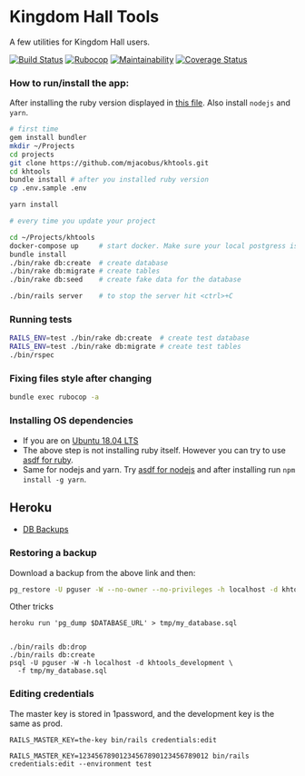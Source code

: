 # Kingdom Hall Tools

A few utilities for Kingdom Hall users.

[![Build Status](https://github.com/mjacobus/khtools/actions/workflows/rails-unit-tests.yml/badge.svg)](https://github.com/mjacobus/khtools/actions/workflows/rails-unit-tests.yml?query=branch%3Amaster)
[![Rubocop](https://github.com/mjacobus/khtools/actions/workflows/rubocop.yml/badge.svg)](https://github.com/mjacobus/khtools/actions/workflows/rubocop.yml?query=branch%3Amaster)
[![Maintainability](https://api.codeclimate.com/v1/badges/65fad0b0ff0bed478231/maintainability)](https://codeclimate.com/github/mjacobus/khtools/maintainability)
[![Coverage Status](https://coveralls.io/repos/github/mjacobus/khtools/badge.svg?branch=master)](https://coveralls.io/github/mjacobus/khtools?branch=master)

### How to run/install the app:

After installing the ruby version displayed in [this file](https://github.com/mjacobus/khtools/blob/master/.ruby-version).
Also install `nodejs` and `yarn`.

```bash
# first time
gem install bundler
mkdir ~/Projects
cd projects
git clone https://github.com/mjacobus/khtools.git
cd khtools
bundle install # after you installed ruby version
cp .env.sample .env

yarn install

# every time you update your project

cd ~/Projects/khtools
docker-compose up     # start docker. Make sure your local postgress is not running
bundle install
./bin/rake db:create  # create database
./bin/rake db:migrate # create tables
./bin/rake db:seed    # create fake data for the database

./bin/rails server    # to stop the server hit <ctrl>+C
```

### Running tests

```bash
RAILS_ENV=test ./bin/rake db:create  # create test database
RAILS_ENV=test ./bin/rake db:migrate # create test tables
./bin/rspec
```

### Fixing files style after changing

```bash
bundle exec rubocop -a
```

### Installing OS dependencies

- If you are on [Ubuntu 18.04 LTS](https://github.com/mjacobus/installers/tree/master/ubuntu/18.04)
- The above step is not installing ruby itself. However you can try to use [asdf for ruby](https://github.com/asdf-vm/asdf-ruby).
- Same for nodejs and yarn. Try [asdf for nodejs](https://github.com/asdf-vm/asdf-nodejs) and after installing run `npm install -g yarn`.

## Heroku

- [DB Backups](https://data.heroku.com/datastores/1c62666c-2afb-4ea9-a842-2daf5a56eda2#durability)

### Restoring a backup

Download a backup from the above link and then:

```bash
pg_restore -U pguser -W --no-owner --no-privileges -h localhost -d khtools_development -1 tmp/bkp/jw-khtools-backup-21-01-14
```

Other tricks

```
heroku run 'pg_dump $DATABASE_URL' > tmp/my_database.sql


./bin/rails db:drop
./bin/rails db:create
psql -U pguser -W -h localhost -d khtools_development \
  -f tmp/my_database.sql
```

### Editing credentials


The master key is stored in 1password, and the development key is the same as prod.

```
RAILS_MASTER_KEY=the-key bin/rails credentials:edit

RAILS_MASTER_KEY=12345678901234567890123456789012 bin/rails credentials:edit --environment test
```
